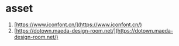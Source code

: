 # asset
1. [https://www.iconfont.cn/](https://www.iconfont.cn/)
2. [https://dotown.maeda-design-room.net/](https://dotown.maeda-design-room.net/)

